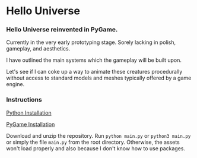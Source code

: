 # Hello Universe

### Hello Universe reinvented in PyGame.

Currently in the very early prototyping stage. Sorely lacking in polish, gameplay, and aesthetics.

I have outlined the main systems which the gameplay will be built upon.

Let's see if I can coke up a way to animate these creatures procedurally without access to standard models and meshes typically offered by a game engine.

### Instructions

[Python Installation](https://www.python.org/downloads/)

[PyGame Installation](https://www.pygame.org/wiki/GettingStarted)

Download and unzip the repository. Run ```python main.py``` or ```python3 main.py``` or simply the file ```main.py``` from the root directory. Otherwise, the assets won't load properly and also because I don't know how to use packages.
